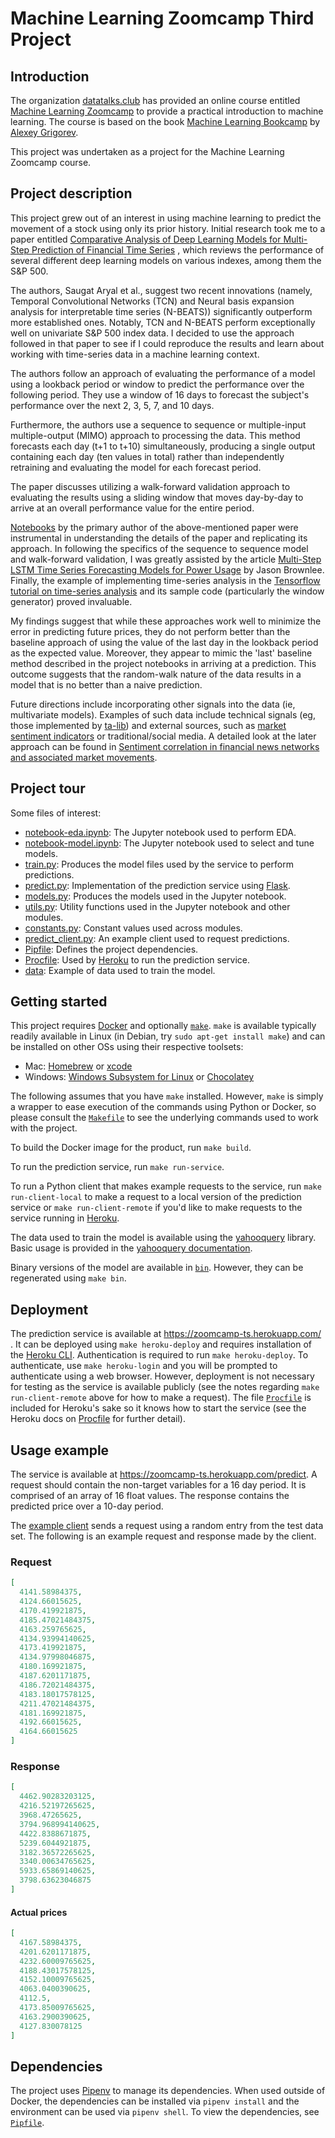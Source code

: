 # Machine Learning Zoomcamp Third Project

## Introduction

The organization [datatalks.club](https://datatalks.club) has provided an online course
entitled [Machine Learning Zoomcamp](https://datatalks.club/courses/2021-winter-ml-zoomcamp.html)
to provide a practical introduction to machine learning. The course is based on the book
[Machine Learning Bookcamp](https://www.manning.com/books/machine-learning-bookcamp) by
[Alexey Grigorev](https://alexeygrigorev.com/).

This project was undertaken as a project for the Machine Learning Zoomcamp course.

## Project description

This project grew out of an interest in using machine learning to predict the movement of a stock using only its prior
history. Initial research took me to a paper
entitled [Comparative Analysis of Deep Learning Models for Multi-Step Prediction of Financial Time Series](https://doi.org/10.3844/jcssp.2020.1401.1416)
, which reviews the performance of several different deep learning models on various indexes, among them the S&P 500.

The authors, Saugat Aryal et al., suggest two recent innovations (namely, Temporal Convolutional Networks (TCN) and
Neural basis expansion analysis for interpretable time series (N-BEATS)) significantly outperform more established ones.
Notably, TCN and N-BEATS perform exceptionally well on univariate S&P 500 index data. I decided to use the approach
followed in that paper to see if I could reproduce the results and learn about working with time-series data in a
machine learning context.

The authors follow an approach of evaluating the performance of a model using a lookback period or window to predict the
performance over the following period. They use a window of 16 days to forecast the subject's performance over the next
2, 3, 5, 7, and 10 days.

Furthermore, the authors use a sequence to sequence or multiple-input multiple-output (MIMO) approach to processing the
data. This method forecasts each day (t+1 to t+10) simultaneously, producing a single output containing each day (ten
values in total) rather than independently retraining and evaluating the model for each forecast period.

The paper discusses utilizing a walk-forward validation approach to evaluating the results using a sliding window that
moves day-by-day to arrive at an overall performance value for the entire period.

[Notebooks](https://github.com/itsaugat/time-series-prediction) by the primary author of the above-mentioned paper were
instrumental in understanding the details of the paper and replicating its approach. In following the specifics of the
sequence to sequence model and walk-forward validation, I was greatly assisted by the
article [Multi-Step LSTM Time Series Forecasting Models for Power Usage](https://machinelearningmastery.com/how-to-develop-lstm-models-for-multi-step-time-series-forecasting-of-household-power-consumption/)
by Jason Brownlee. Finally, the example of implementing time-series analysis in
the [Tensorflow tutorial on time-series analysis](https://www.tensorflow.org/tutorials/structured_data/time_series) and
its sample code (particularly the window generator) proved invaluable.

My findings suggest that while these approaches work well to minimize the error in predicting future prices, they do not
perform better than the baseline approach of using the value of the last day in the lookback period as the expected
value. Moreover, they appear to mimic the 'last' baseline method described in the project notebooks in arriving at a prediction. This outcome suggests that
the random-walk nature of the data results in a model that is no better than a naive prediction.

Future directions include incorporating other signals into the data (ie, multivariate models). Examples of such data include technical
signals (eg, those implemented by [ta-lib](https://mrjbq7.github.io/ta-lib/funcs.html)) and external sources, such
as [market sentiment indicators](https://www.investopedia.com/terms/m/marketsentiment.asp)
or traditional/social media. A detailed look at the later approach can be found in [Sentiment correlation in financial news networks and associated market movements](https://www.nature.com/articles/s41598-021-82338-6).

## Project tour

Some files of interest:

- [notebook-eda.ipynb](notebook-eda.ipynb): The Jupyter notebook used to perform EDA.
- [notebook-model.ipynb](notebook-model.ipynb): The Jupyter notebook used to select and tune models.
- [train.py](train.py): Produces the model files used by the service to perform predictions.
- [predict.py](predict.py): Implementation of the prediction service using [Flask](https://flask.palletsprojects.com/).
- [models.py](models.py): Produces the models used in the Jupyter notebook.
- [utils.py](utils.py): Utility functions used in the Jupyter notebook and other modules.
- [constants.py](constants.py): Constant values used across modules.
- [predict_client.py](predict_client.py): An example client used to request predictions.
- [Pipfile](Pipfile): Defines the project dependencies.
- [Procfile](Procfile): Used by [Heroku](https://heroku.com) to run the prediction service.
- [data](data/gspc.csv): Example of data used to train the model.

## Getting started

This project requires [Docker](https://docs.docker.com/get-docker/) and
optionally [`make`](https://www.gnu.org/software/make/).
`make` is available typically readily available in Linux (in Debian, try `sudo apt-get install make`) and can be
installed on other OSs using their respective toolsets:

- Mac: [Homebrew](https://brew.sh/) or [xcode](https://apps.apple.com/us/app/xcode/)
- Windows: [Windows Subsystem for Linux](https://docs.microsoft.com/en-us/windows/wsl/)
  or [Chocolatey](https://chocolatey.org/)

The following assumes that you have `make` installed. However, `make` is simply a wrapper to ease execution of the
commands using Python or Docker, so please consult the [`Makefile`](Makefile) to see the underlying commands used to
work with the project.

To build the Docker image for the product, run `make build`.

To run the prediction service, run `make run-service`.

To run a Python client that makes example requests to the service, run `make run-client-local` to make a request to a
local version of the prediction service or `make run-client-remote` if you'd like to make requests to the service
running in
[Heroku](https://heroku.com).

The data used to train the model is available using the [yahooquery](https://pypi.org/project/yahooquery/) library.
Basic usage is provided in the [yahooquery documentation](https://yahooquery.dpguthrie.com/guide/ticker/intro/).

Binary versions of the model are available in [`bin`](bin). However, they can be regenerated using `make bin`.

## Deployment

The prediction service is available at https://zoomcamp-ts.herokuapp.com/ . It can be deployed using
`make heroku-deploy` and requires installation of the [Heroku CLI](https://devcenter.heroku.com/articles/heroku-cli).
Authentication is required to run `make heroku-deploy`. To authenticate, use `make heroku-login` and you will be
prompted to authenticate using a web browser. However, deployment is not necessary for testing as the service is
available publicly (see the notes regarding `make run-client-remote` above for how to make a request). The
file [`Procfile`](Procfile)
is included for Heroku's sake so it knows how to start the service (see the Heroku docs on
[Procfile](https://devcenter.heroku.com/articles/procfile) for further detail).

## Usage example

The service is available at https://zoomcamp-ts.herokuapp.com/predict. A request should contain the non-target variables
for a 16 day period. It is comprised of an array of 16 float values. The response contains the predicted price over a
10-day period.

The [example client](predict_client.py) sends a request using a random entry from the test data set. The following is an
example request and response made by the client.

### Request

```json
[
  4141.58984375,
  4124.66015625,
  4170.419921875,
  4185.47021484375,
  4163.259765625,
  4134.93994140625,
  4173.419921875,
  4134.97998046875,
  4180.169921875,
  4187.6201171875,
  4186.72021484375,
  4183.18017578125,
  4211.47021484375,
  4181.169921875,
  4192.66015625,
  4164.66015625
]
```

### Response

```json
[
  4462.90283203125,
  4216.52197265625,
  3968.47265625,
  3794.968994140625,
  4422.8388671875,
  5239.6044921875,
  3182.36572265625,
  3340.00634765625,
  5933.65869140625,
  3798.63623046875
]
```

#### Actual prices
```json
[ 
  4167.58984375, 
  4201.6201171875, 
  4232.60009765625, 
  4188.43017578125, 
  4152.10009765625, 
  4063.0400390625, 
  4112.5, 
  4173.85009765625, 
  4163.2900390625, 
  4127.830078125
]
```

## Dependencies

The project uses [Pipenv](https://pipenv.pypa.io/) to manage its dependencies. When used outside of Docker, the
dependencies can be installed via `pipenv install` and the environment can be used via `pipenv shell`. To view the
dependencies, see [`Pipfile`](Pipfile).